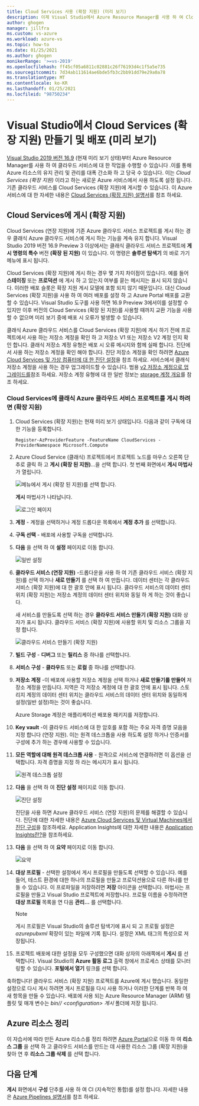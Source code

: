 ```yaml
---
title: Cloud Services 사용 (확장 지원) (미리 보기)
description: 이제 Visual Studio에서 Azure Resource Manager를 사용 하 여 Cloud Services (확장 지원)를 만들고 배포 하는 방법을 알아봅니다.
author: ghogen
manager: jillfra
ms.custom: vs-azure
ms.workload: azure-vs
ms.topic: how-to
ms.date: 01/25/2021
ms.author: ghogen
monikerRange: '>=vs-2019'
ms.openlocfilehash: ff45cf05a6811c02881c26f76193d4c1f5a5e735
ms.sourcegitcommit: 7d34ab111614ae6bde5fb3c2bb91dd79e29a0a78
ms.translationtype: MT
ms.contentlocale: ko-KR
ms.lasthandoff: 01/25/2021
ms.locfileid: "98750234"
---
```

# <a name="create-and-deploy-to-cloud-services-extended-support-in-visual-studio-preview"></a>Visual Studio에서 Cloud Services (확장 지원) 만들기 및 배포 (미리 보기)

[Visual Studio 2019 버전 16.9](https://visualstudio.microsoft.com/vs/preview) (현재 미리 보기 상태)부터 Azure Resource Manager를 사용 하 여 클라우드 서비스에 대 한 작업을 수행할 수 있습니다 .이를 통해 Azure 리소스의 유지 관리 및 관리를 대폭 간소화 하 고 당국 수 있습니다. 이는 *Cloud Services (확장 지원)* 이라고 하는 새로운 Azure 서비스에서 사용 하도록 설정 됩니다. 기존 클라우드 서비스를 Cloud Services (확장 지원)에 게시할 수 있습니다. 이 Azure 서비스에 대 한 자세한 내용은 [Cloud Services (확장 지원) 설명서](/azure/cloud-services-extended-support/overview)를 참조 하세요.

## <a name="publish-to-cloud-services-extended-support"></a>Cloud Services에 게시 (확장 지원)

Cloud Services (연장 지원)에 기존 Azure 클라우드 서비스 프로젝트를 게시 하는 경우 클래식 Azure 클라우드 서비스에 게시 하는 기능을 계속 유지 합니다. Visual Studio 2019 버전 16.9 Preview 3 이상에서는 클래식 클라우드 서비스 프로젝트에 **게시 명령의 특수** 버전 **(확장 된 지원)** 이 있습니다. 이 명령은 **솔루션 탐색기** 의 바로 가기 메뉴에 표시 됩니다.

Cloud Services (확장 지원)에 게시 하는 경우 몇 가지 차이점이 있습니다. 예를 들어 **스테이징** 또는 **프로덕션** 에 게시 하 고 있는지 여부를 묻는 메시지는 표시 되지 않습니다. 이러한 배포 슬롯은 확장 지원 게시 모델에 포함 되지 않기 때문입니다. 대신 Cloud Services (확장 지원)을 사용 하 여 여러 배포를 설정 하 고 Azure Portal 배포를 교환할 수 있습니다. Visual Studio 도구를 사용 하면 16.9 Preview 3에서이를 설정할 수 있지만 이후 버전의 Cloud Services (확장 된 지원)를 사용할 때까지 교환 기능을 사용할 수 없으며 미리 보기 중에 배포 시 오류가 발생할 수 있습니다.

클래식 Azure 클라우드 서비스를 Cloud Services (확장 지원)에 게시 하기 전에 프로젝트에서 사용 하는 저장소 계정을 확인 하 고 저장소 V1 또는 저장소 V2 계정 인지 확인 합니다. 클래식 저장소 계정 유형은 배포 시 오류 메시지와 함께 실패 합니다. 진단에서 사용 하는 저장소 계정을 확인 해야 합니다. 진단 저장소 계정을 확인 하려면 [Azure Cloud Services 및 가상 컴퓨터에 대 한 진단 설정](vs-azure-tools-diagnostics-for-cloud-services-and-virtual-machines.md)을 참조 하세요. 서비스에서 클래식 저장소 계정을 사용 하는 경우 업그레이드할 수 있습니다. 범용 [v2 저장소 계정으로 업그레이드를](/azure/storage/common/storage-account-upgrade?tabs=azure-portal)참조 하세요.  저장소 계정 유형에 대 한 일반 정보는 [storage 계정 개요](/azure/storage/common/storage-account-overview)를 참조 하세요.

### <a name="to-publish-a-classic-azure-cloud-service-project-to-cloud-services-extended-support"></a>Cloud Services에 클래식 Azure 클라우드 서비스 프로젝트를 게시 하려면 (확장 지원)

1. Cloud Services (확장 지원)는 현재 미리 보기 상태입니다. 다음과 같이 구독에 대한 기능을 등록합니다.

   ```azurepowershell-interactive
   Register-AzProviderFeature -FeatureName CloudServices -ProviderNamespace Microsoft.Compute
   ```

1. Azure Cloud Service (클래식) 프로젝트에서 프로젝트 노드를 마우스 오른쪽 단추로 클릭 하 고 **게시 (확장 된 지원)**...을 선택 합니다. 첫 번째 화면에서 **게시 마법사** 가 열립니다.

   ![메뉴에서 게시 (확장 된 지원)를 선택 합니다.](./media/cloud-services-extended-support/publish-commands-on-menu.png)

   **게시** 마법사가 나타납니다.

   ![로그인 페이지](./media/cloud-services-extended-support/publish-step1.png)

1. **계정** - 계정을 선택하거나 계정 드롭다운 목록에서 **계정 추가** 를 선택합니다.

1. **구독 선택** - 배포에 사용할 구독을 선택합니다.

1. **다음** 을 선택 하 여 **설정** 페이지로 이동 합니다.

   ![일반 설정](./media/cloud-services-extended-support/publish-settings.png)

1. **클라우드 서비스 (연장 지원)** -드롭다운을 사용 하 여 기존 클라우드 서비스 (확장 지원)를 선택 하거나 **새로 만들기** 를 선택 하 여 만듭니다. 데이터 센터는 각 클라우드 서비스 (확장 지원)에 대 한 괄호 안에 표시 됩니다. 클라우드 서비스의 데이터 센터 위치 (확장 지원)는 저장소 계정의 데이터 센터 위치와 동일 하 게 하는 것이 좋습니다.

   새 서비스를 만들도록 선택 하는 경우 **클라우드 서비스 만들기 (확장 지원)** 대화 상자가 표시 됩니다. 클라우드 서비스 (확장 지원)에 사용할 위치 및 리소스 그룹을 지정 합니다.

   ![클라우드 서비스 만들기 (확장 지원)](./media/cloud-services-extended-support/extended-support-dialog.png)

1. **빌드 구성** - **디버그** 또는 **릴리스** 중 하나를 선택합니다.

1. **서비스 구성** - **클라우드** 또는 **로컬** 중 하나를 선택합니다.

1. **저장소 계정** -이 배포에 사용할 저장소 계정을 선택 하거나 **새로 만들기를 만들어** 저장소 계정을 만듭니다. 지역은 각 저장소 계정에 대 한 괄호 안에 표시 됩니다. 스토리지 계정의 데이터 센터 위치는 클라우드 서비스의 데이터 센터 위치와 동일하게 설정(일반 설정)하는 것이 좋습니다.

   Azure Storage 계정은 애플리케이션 배포용 패키지를 저장합니다.

1. **Key vault** -이 클라우드 서비스에 대 한 암호를 포함 하는 주요 자격 증명 모음을 지정 합니다 (연장 지원). 이는 원격 데스크톱을 사용 하도록 설정 하거나 인증서를 구성에 추가 하는 경우에 사용할 수 있습니다.

1. **모든 역할에 대해 원격 데스크톱 사용** - 원격으로 서비스에 연결하려면 이 옵션을 선택합니다. 자격 증명을 지정 하 라는 메시지가 표시 됩니다.

   ![원격 데스크톱 설정](./media/cloud-services-extended-support/remote-desktop-configuration.png)

1. **다음** 을 선택 하 여 **진단 설정** 페이지로 이동 합니다.

   ![진단 설정](./media/cloud-services-extended-support/diagnostics-settings.png)

   진단을 사용 하면 Azure 클라우드 서비스 (연장 지원)의 문제를 해결할 수 있습니다. 진단에 대한 자세한 내용은 [Azure Cloud Services 및 Virtual Machines에서 진단 구성](./vs-azure-tools-diagnostics-for-cloud-services-and-virtual-machines.md)을 참조하세요. Application Insights에 대한 자세한 내용은 [Application Insights란?](/azure/application-insights/app-insights-overview)을 참조하세요.

1. **다음** 을 선택 하 여 **요약** 페이지로 이동 합니다.

   ![요약](./media/cloud-services-extended-support/publish-summary.png)

1. **대상 프로필** - 선택한 설정에서 게시 프로필을 만들도록 선택할 수 있습니다. 예를 들어, 테스트 환경에 대한 하나의 프로필을 만들고 프로덕션용으로 다른 하나를 만들 수 있습니다. 이 프로파일을 저장하려면 **저장** 아이콘을 선택합니다. 마법사는 프로필을 만들고 Visual Studio 프로젝트에 저장합니다. 프로필 이름을 수정하려면 **대상 프로필** 목록을 연 다음 **관리...** 를 선택합니다.

   > [!Note]
   > 게시 프로필은 Visual Studio의 솔루션 탐색기에 표시 되 고 프로필 설정은 *azurepubxml* 확장이 있는 파일에 기록 됩니다. 설정은 XML 태그의 특성으로 저장됩니다.

1. 프로젝트 배포에 대한 설정을 모두 구성했으면 대화 상자의 아래쪽에서 **게시** 를 선택합니다. Visual Studio의 **Azure 활동 로그** 출력 창에서 프로세스 상태를 모니터링할 수 있습니다. **포털에서 열기** 링크를 선택 합니다. 

축하합니다! 클라우드 서비스 (확장 지원) 프로젝트를 Azure에 게시 했습니다. 동일한 설정으로 다시 게시 하려면 게시 프로필을 다시 사용 하거나 이러한 단계를 반복 하 여 새 항목을 만들 수 있습니다. 배포에 사용 되는 Azure Resource Manager (ARM) 템플릿 및 매개 변수는 *bin// \<configuration\> 게시* 폴더에 저장 됩니다.

## <a name="clean-up-azure-resources"></a>Azure 리소스 정리

이 자습서에 따라 만든 Azure 리소스를 정리 하려면 [Azure Portal](https://portal.azure.com)으로 이동 하 여 **리소스 그룹** 을 선택 하 고 클라우드 서비스를 만드는 데 사용한 리소스 그룹 (확장 지원)을 찾아 연 후 **리소스 그룹 삭제** 를 선택 합니다.

## <a name="next-steps"></a>다음 단계

**게시** 화면에서 **구성** 단추를 사용 하 여 CI (지속적인 통합)를 설정 합니다. 자세한 내용은 [Azure Pipelines 설명서](/azure/devops/pipelines/?view=azure-devops&preserve-view=true)를 참조 하세요.
